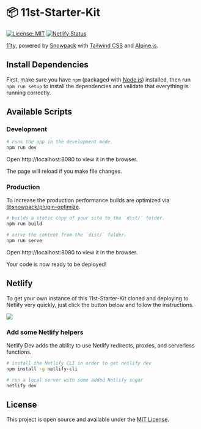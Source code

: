 # 📦 11st-Starter-Kit

[![License: MIT](https://img.shields.io/badge/License-MIT-blue.svg)](https://opensource.org/licenses/MIT)
[![Netlify Status](https://api.netlify.com/api/v1/badges/ec6da587-72ba-490a-ad4b-167802a9c197/deploy-status)](https://app.netlify.com/sites/11st-starter-kit/deploys)

[11ty](https://www.11ty.dev/), powered by [Snowpack](https://www.snowpack.dev/)
with [Tailwind CSS](https://tailwindcss.com) and
[Alpine.js](https://github.com/alpinejs/alpine/).

## Install Dependencies

First, make sure you have `npm` (packaged with
[Node.js](https://nodejs.org)) installed, then run `npm run setup` to install
the dependencies and validate that everything is running correctly.

## Available Scripts

### Development

```bash
# runs the app in the development mode.
npm run dev
```

Open http://localhost:8080 to view it in the browser.

The page will reload if you make file changes.

### Production

To increase the production performance builds are optimized via
[@snowpack/plugin-optimize](https://github.com/pikapkg/snowpack/tree/master/plugins/plugin-optimize).

```bash
# builds a static copy of your site to the `dist/` folder.
npm run build
```

```bash
# serve the content from the `dist/` folder.
npm run serve
```

Open http://localhost:8080 to view it in the browser.

Your code is now ready to be deployed!

## Netlify

To get your own instance of this 11st-Starter-Kit cloned and deploying to
Netlify very quickly, just click the button below and follow the instructions.

[<img src="https://www.netlify.com/img/deploy/button.svg" />](https://app.netlify.com/start/deploy?repository=https://github.com/stefanfrede/11st-starter-kit)

### Add some Netlify helpers

Netlify Dev adds the ability to use Netlify redirects, proxies, and serverless functions.

```bash
# install the Netlify CLI in order to get netlify dev
npm install -g netlify-cli

# run a local server with some added Netlify sugar
netlify dev
```

## License

This project is open source and available under the [MIT License](LICENSE).
